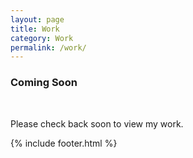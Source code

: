 ```yaml
---
layout: page
title: Work
category: Work
permalink: /work/
---
```

<main>
    <article>
        <h3 class="blurb">Coming Soon</h3>
        <br>
        <p class="blurb">Please check back soon to view my work.</p>
    </article>
    {% include footer.html %}
</main>